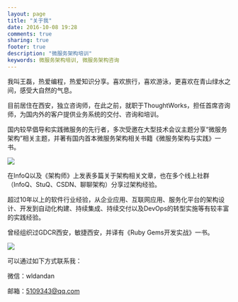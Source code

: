 ```yaml
---
layout: page
title: "关于我"
date: 2016-10-08 19:28
comments: true
sharing: true
footer: true
description: "微服务架构培训"
keywords: 微服务架构培训, 微服务架构咨询
---
```


我叫王磊，热爱编程，热爱知识分享。喜欢旅行，喜欢游泳，更喜欢在青山绿水之间，感受大自然的气息。

目前居住在西安，独立咨询师，在此之前，就职于ThoughtWorks，担任首席咨询师，为国内外的客户提供业务系统的交付、咨询和培训。

国内较早倡导和实践微服务的先行者，多次受邀在大型技术会议主题分享“微服务架构”相关主题，并著有国内首本微服务架构相关书籍《微服务架构与实践》一书。

<img src="{{ root_url }}/images/about/microservice-book-400-300.png" />

在InfoQ以及《架构师》上发表多篇关于架构相关文章，也在多个线上社群（InfoQ、StuQ、CSDN、聊聊架构）分享过架构经验。

超过10年以上的软件行业经验，从企业应用、互联网应用、服务化平台的架构设计、开发到自动化构建、持续集成、持续交付以及DevOps的转型实施等有较丰富的实践经验。

曾经组织过GDCR西安，敏捷西安，并译有《Ruby Gems开发实战》一书。 

<img src="{{ root_url }}/images/about/practical-rubygems-400-300.png" />

可以通过如下方式联系我：

微信：wldandan

邮箱：5109343@qq.com


